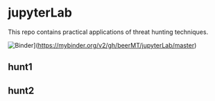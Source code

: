# jupyterLab
This repo contains practical applications of threat hunting techniques. <br>

![Binder](https://mybinder.org/badge_logo.svg)](https://mybinder.org/v2/gh/beerMT/jupyterLab/master)


## hunt1


## hunt2

